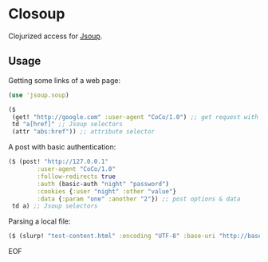 # Closoup

Clojurized access for [Jsoup](http://jsoup.org/).

## Usage

Getting some links of a web page:

```clojure
(use 'jsoup.soup)

($ 
 (get! "http://google.com" :user-agent "CoCo/1.0") ;; get request with options
 td "a[href]" ;; Jsoup selectors
 (attr "abs:href")) ;; attribute selector
```
A post with basic authentication:

```clojure
($ (post! "http://127.0.0.1"  
        :user-agent "CoCo/1.0" 
        :follow-redirects true
        :auth (basic-auth "night" "password")
        :cookies {:user "night" :other "value"}
        :data {:param "one" :another "2"}) ;; post options & data
 td a) ;; Jsoup selectors
```

Parsing a local file:

```clojure
($ (slurp! "test-content.html" :encoding "UTF-8" :base-uri "http://base") "a[href]")
```

EOF
